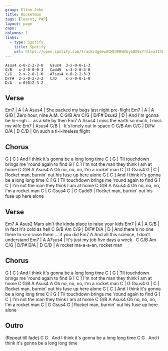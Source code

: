 ```yaml
---
group: Elton John
title: Rocketman
tags: [learnt, PAP]
layout: page
capo: 
columns: 1
links: 
  - type: Spotify
    title: Spotify
    url: https://open.spotify.com/track/3gdewACMIVMEWVbyb8O9sY?si=a11403f860384848
---
```


```chordpro
Asus4 x-0-2-2-3-0   Gsus4  3-x-0-0-1-3
G/B   x-2-0-0-0-3   Cadd9  x-3-2-0-3-0
C/G   2-x-2-0-1-0   A7sus4 x-0-2-2-3-3
D/F#  2-x-0-2-3-2   C/D    x-x-0-0-1-0
D/A   x-0(0)2-3-2
```

## Verse

Em7                                |  A  |  A     Asus4 |
 She packed my bags last night pre-flight
Em7              |  A  |  A     G/B |
 Zero hour, nine A.M.
C                 G/B  Am  C/G             |  D/F#    Dsus2 |  D    |
 And I'm gonna be hi-i-igh ... as a kite by then
Em7                          A         Asus4
 I miss the earth so much, I miss my wife
Em7                   |  Asus4      G/B |
&nbsp;  It's lonely out in space
C          G/B  Am        C/G   | D/F# D/A | D    C/D |
 On such a ti-i-imeless flight

## Chorus

G                                      [ C ]
 And I think it's gonna be a long long time
C                                       [ G ]
 Til touchdown brings me 'round again to find
G                                  [ C ]
 I'm not the man they think I am at home
C           G/B       A          Asus4 A
 Oh no, no, no, I'm a rocket man
C                                  | G         Gsus4 G |  C  |
Rocket man, burnin' out his fuse up here alone
G                                      [ C ]
 And I think it's gonna be a long long time
C                                       [ G ]
 Til touchdown brings me 'round again to find
G                                  [ C ]
 I'm not the man they think I am at home
C           G/B       A          Asus4 4
 Oh no, no, no, I'm a rocket man
C                                  | G         Gsus4 G |  C  Cadd9 |
Rocket man, burnin' out his fuse up here alone

## Verse
Em7                            A               Asus2
 Mars ain't the kinda place to raise your kids
Em7                    |  A  |  A     G/B |
&nbsp; In fact it's cold as hell
C                   G/B      Am             C/G          | D/F# D/A | D |
 And there's no one there to-o-o raise them ... if you did
Em7                            A
 And all this science, I don't understand
Em7                         |  A     A7sus4 |
 It's just my job five days a week
&nbsp;        C  G/B Am  C/G         | D/F# D/A | D    C/D |
A rocket ma-a-a-an,    rocket man

## Chorus
G                                      [ C ]
 And I think it's gonna be a long long time
C                                       [ G ]
 Til touchdown brings me 'round again to find
G                                  [ C ]
 I'm not the man they think I am at home
C           G/B       A          Asus4 A
 Oh no, no, no, I'm a rocket man
C                                  | G         Gsus4 G |  C  |
Rocket man, burnin' out his fuse up here alone
G                                      [ C ]
 And I think it's gonna be a long long time
C                                       [ G ]
 Til touchdown brings me 'round again to find
G                                  [ C ]
 I'm not the man they think I am at home
C           G/B       A          Asus4
 Oh no, no, no, I'm a rocket man
C                                  | G         Gsus4 G |
Rocket man, burnin' out his fuse up here alone

## Outro
(Repeat till fade)
C                              G
&nbsp;  And I think it's gonna be a long long time
C                              G
&nbsp;  And I think it's gonna be a long long time

